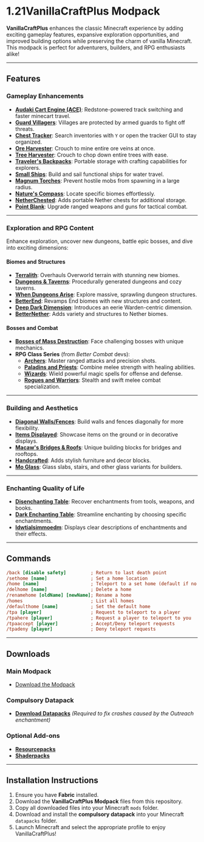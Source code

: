 # 1.21VanillaCraftPlus Modpack&#x20;

**VanillaCraftPlus** enhances the classic Minecraft experience by adding exciting gameplay features, expansive exploration opportunities, and improved building options while preserving the charm of vanilla Minecraft. This modpack is perfect for adventurers, builders, and RPG enthusiasts alike!

---

## Features

### **Gameplay Enhancements**

- **[Audaki Cart Engine (ACE)](https://modrinth.com/mod/audaki-cart-engine)**: Redstone-powered track switching and faster minecart travel.
- **[Guard Villagers](https://modrinth.com/mod/guard-villagers)**: Villages are protected by armed guards to fight off threats.
- **[Chest Tracker](https://modrinth.com/mod/chest-tracker)**: Search inventories with `Y` or open the tracker GUI to stay organized.
- **[Ore Harvester](https://modrinth.com/mod/ore-harvester)**: Crouch to mine entire ore veins at once.
- **[Tree Harvester](https://modrinth.com/mod/tree-harvester)**: Crouch to chop down entire trees with ease.
- **[Traveler's Backpacks](https://modrinth.com/mod/travelersbackpack)**: Portable storage with crafting capabilities for explorers.
- **[Small Ships](https://modrinth.com/mod/small-ships)**: Build and sail functional ships for water travel.
- **[Magnum Torches](https://modrinth.com/mod/magnum-torch)**: Prevent hostile mobs from spawning in a large radius.
- **[Nature's Compass](https://modrinth.com/mod/natures-compass)**: Locate specific biomes effortlessly.
- **[NetherChested](https://modrinth.com/mod/new-nether-chest)**: Adds portable Nether chests for additional storage.
- **[Point Blank](https://modrinth.com/mod/vics-point-blank)**: Upgrade ranged weapons and guns for tactical combat.

---

### **Exploration and RPG Content**

Enhance exploration, uncover new dungeons, battle epic bosses, and dive into exciting dimensions:

#### **Biomes and Structures**

- **[Terralith](https://modrinth.com/mod/terralith)**: Overhauls Overworld terrain with stunning new biomes.
- **[Dungeons & Taverns](https://modrinth.com/datapack/dungeons-and-taverns)**: Procedurally generated dungeons and cozy taverns.
- **[When Dungeons Arise](https://modrinth.com/mod/when-dungeons-arise)**: Explore massive, sprawling dungeon structures.
- **[BetterEnd](https://modrinth.com/mod/betterend)**: Revamps End biomes with new structures and content.
- **[Deep Dark Dimension](https://modrinth.com/mod/deeperdarker)**: Introduces an eerie Warden-centric dimension.
- **[BetterNether](https://modrinth.com/mod/betternether)**: Adds variety and structures to Nether biomes.

#### **Bosses and Combat**

- **[Bosses of Mass Destruction](https://modrinth.com/mod/bosses-of-mass-destruction)**: Face challenging bosses with unique mechanics.
- **RPG Class Series** (from *Better Combat* devs):
  - **[Archers](https://modrinth.com/mod/archers)**: Master ranged attacks and precision shots.
  - **[Paladins and Priests](https://modrinth.com/mod/paladins-and-priests)**: Combine melee strength with healing abilities.
  - **[Wizards](https://modrinth.com/mod/wizards)**: Wield powerful magic spells for offense and defense.
  - **[Rogues and Warriors](https://modrinth.com/mod/rogues-and-warriors)**: Stealth and swift melee combat specialization.

---

### **Building and Aesthetics**

- **[Diagonal Walls/Fences](https://modrinth.com/mod/diagonal-walls)**: Build walls and fences diagonally for more flexibility.
- **[Items Displayed](https://modrinth.com/mod/items-displayed)**: Showcase items on the ground or in decorative displays.
- **[Macaw's Bridges & Roofs](https://modrinth.com/mod/macaws-bridges)**: Unique building blocks for bridges and rooftops.
- **[Handcrafted](https://modrinth.com/mod/handcrafted)**: Adds stylish furniture and decor blocks.
- **[Mo Glass](https://modrinth.com/mod/mo-glass)**: Glass slabs, stairs, and other glass variants for builders.

---

### **Enchanting Quality of Life**

- **[Disenchanting Table](https://modrinth.com/mod/dis-enchanting-table)**: Recover enchantments from tools, weapons, and books.
- **[Dark Enchanting Table](https://modrinth.com/mod/dark-enchanting)**: Streamline enchanting by choosing specific enchantments.
- **[Idwtialsimmoedm](https://modrinth.com/mod/idwtialsimmoedm)**: Displays clear descriptions of enchantments and their effects.

---

## Commands

```ini
/back [disable safety]         ; Return to last death point
/sethome [name]                ; Set a home location
/home [name]                   ; Teleport to a set home (default if no name specified)
/delhome [name]                ; Delete a home
/renamehome [oldName] [newName]; Rename a home
/homes                         ; List all homes
/defaulthome [name]            ; Set the default home
/tpa [player]                  ; Request to teleport to a player
/tpahere [player]              ; Request a player to teleport to you
/tpaaccept [player]            ; Accept/Deny teleport requests
/tpadeny [player]              ; Deny teleport requests
```

---

## Downloads

### **Main Modpack**

- [Download the Modpack](https://download-directory.github.io/?url=https%3A%2F%2Fgithub.com%2FTyron-Bong%2FVanillaCraftPlus%2Ftree%2Fed04b4c67d119867ddeede261ce3c2aa23cdb414%2FMods)

### **Compulsory Datapack**

- **[Download Datapacks](https://download-directory.github.io/?url=https%3A%2F%2Fgithub.com%2FTyron-Bong%2FVanillaCraftPlus%2Ftree%2Fmain%2FDatapacks)** *(Required to fix crashes caused by the Outreach enchantment)*

### **Optional Add-ons**

- **[Resourcepacks](https://download-directory.github.io/?url=https%3A%2F%2Fgithub.com%2FTyron-Bong%2FVanillaCraftPlus%2Ftree%2Fmain%2FResourcepacks)**
- **[Shaderpacks](https://download-directory.github.io/?url=https%3A%2F%2Fgithub.com%2FTyron-Bong%2FVanillaCraftPlus%2Ftree%2Fmain%2FShaderpacks)**

---

## Installation Instructions

1. Ensure you have **Fabric** installed.
2. Download the **VanillaCraftPlus Modpack** files from this repository.
3. Copy all downloaded files into your Minecraft `mods` folder.
4. Download and install the **compulsory datapack** into your Minecraft `datapacks` folder.
5. Launch Minecraft and select the appropriate profile to enjoy VanillaCraftPlus!

